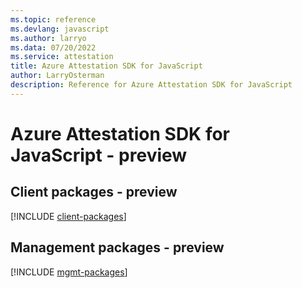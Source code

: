 ```yaml
---
ms.topic: reference
ms.devlang: javascript
ms.author: larryo
ms.data: 07/20/2022
ms.service: attestation
title: Azure Attestation SDK for JavaScript
author: LarryOsterman
description: Reference for Azure Attestation SDK for JavaScript
---
```

# Azure Attestation SDK for JavaScript - preview

## Client packages - preview
[!INCLUDE [client-packages](attestation-client-index.md)]
## Management packages - preview
[!INCLUDE [mgmt-packages](attestation-mgmt-index.md)]
